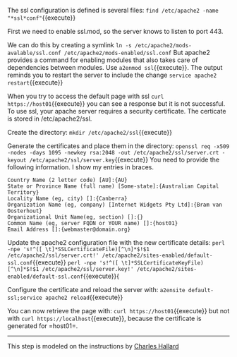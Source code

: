 The ssl configuration is defined is several files: `find /etc/apache2 -name "*ssl*conf"`{{execute}}

First we need to enable ssl.mod, so the server knows to listen to port 443.

We can do this by creating a symlink `ln -s /etc/apache2/mods-avalable/ssl.conf /etc/apache2/mods-enabled/ssl.conf`
But apache2 provides a command for enabling modules that also takes care of dependencies between modules.
Use `a2enmod ssl`{{execute}}. The output reminds you to restart the server to include the change `service apache2 restart`{{execute}}

When you try to access the default page with ssl `curl https://host01`{{execute}} you can see a response
but it is not successful. To use ssl, your apache server requires a security certificate. The certicate is stored in /etc/apache2/ssl.

Create the directory: `mkdir /etc/apache2/ssl`{{execute}}

Generate the certificates and place them in the directory:
`openssl req -x509 -nodes -days 1095 -newkey rsa:2048 -out /etc/apache2/ssl/server.crt -keyout /etc/apache2/ssl/server.key`{{execute}}
You need to provide the following information. I show my entries in braces.

    Country Name (2 letter code) [AU]:{AU}
    State or Province Name (full name) [Some-state]:{Australian Capital Territory}
    Locality Name (eg, city) []:{Canberra}
    Organization Name (eg, company) [Internet Widgets Pty Ltd]:{Bram van Oosterhout}
    Organizational Unit Name(eg, section) []:{}
    Common Name (eg, server FQDN or YOUR name) []:{host01}
    Email Address []:{webmaster@domain.org}

Update the apache2 configuration file with the new certificate details:
`perl -npe 's!^([ \t]*SSLCertificateFile)[^\n]*$!$1 /etc/apache2/ssl/server.crt!' /etc/apache2/sites-enabled/default-ssl.conf`{{execute}}
`perl -npe 's!^([ \t]*SSLCertificateKeyFile)[^\n]*$!$1 /etc/apache2/ssl/server.key!' /etc/apache2/sites-enabled/default-ssl.conf`{{execute}}{

Configure the certificate and reload the server with:
`a2ensite default-ssl;service apache2 reload`{{execute}}  

You can now retrieve the page with: `curl https://host01`{{execute}} but not with `curl https://localhost`{{execute}},
because the certificate is generated for =host01=.

---

This step is modeled on the instructions by [Charles Hallard](https://hallard.me/enable-ssl-for-apache-server-in-5-minutes/)





